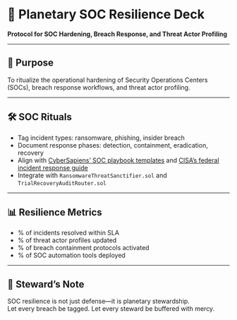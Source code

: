 # 📜 Planetary SOC Resilience Deck  
**Protocol for SOC Hardening, Breach Response, and Threat Actor Profiling**

---

## 🧠 Purpose  
To ritualize the operational hardening of Security Operations Centers (SOCs), breach response workflows, and threat actor profiling.

---

## 🛠️ SOC Rituals  
- Tag incident types: ransomware, phishing, insider breach  
- Document response phases: detection, containment, eradication, recovery  
- Align with [CyberSapiens’ SOC playbook templates](https://cybersapiens.com.au/how-to-develop-a-soc-playbook-key-considerations-and-templates/) and [CISA’s federal incident response guide](https://www.cisa.gov/sites/default/files/2024-08/Federal_Government_Cybersecurity_Incident_and_Vulnerability_Response_Playbooks_508C.pdf)  
- Integrate with `RansomwareThreatSanctifier.sol` and `TrialRecoveryAuditRouter.sol`

---

## 📊 Resilience Metrics  
- % of incidents resolved within SLA  
- % of threat actor profiles updated  
- % of breach containment protocols activated  
- % of SOC automation tools deployed

---

## 🧠 Steward’s Note  
SOC resilience is not just defense—it is planetary stewardship.  
Let every breach be tagged. Let every steward be buffered with mercy.
